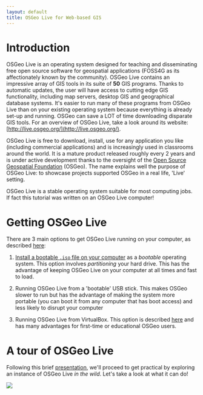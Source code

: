 ```yaml
---
layout: default
title: OSGeo Live for Web-based GIS
---
```


# Introduction

OSGeo Live is an operating system designed for teaching and disseminating
free open source software for geospatial applications
(FOSS4G as its affectionately known by the community).
OSGeo Live contains an impressive array of GIS tools in
its suite of **50** GIS programs. Thanks to automatic updates, the user
will have access to cutting edge GIS functionality, including map servers,
desktop GIS and geographical database systems. It's easier to run many
of these programs from OSGeo Live than on your existing operating system
because everything is already set-up and running. OSGeo can save a LOT of
time downloading disparate GIS tools. For an overview of OSGeo Live,
take a look around its website: [http://live.osgeo.org/](http://live.osgeo.org/).

OSGeo Live is free to download, install, use for any application you like
(including commercial applications) and is increasingly used in classrooms
around the world. It is a mature product released roughly every 2 years
and is under active development thanks to the oversight of the [Open Source Geospatial Foundation](http://www.osgeo.org/) (OSGeo). The name explains well the purpose
of OSGeo Live: to showcase projects supported OSGeo in a real life, 'Live'
setting.

OSGeo Live is a stable operating system suitable for most computing jobs.
If fact this tutorial was written on an OSGeo Live computer!

# Getting OSGeo Live

There are 3 main options to
get OSGeo Live running on your computer, as described
[here](http://live.osgeo.org/en/download.html):

1. [Install a bootable `.iso` file on your computer](http://live.osgeo.org/en/quickstart/osgeolive_install_quickstart.html) as a
*bootable* operating system. This option involves *partitioning* your
hard drive. This has the advantage of keeping OSGeo Live on your computer
at all times and fast to load.

2. Running OSGeo Live from a 'bootable' USB stick. This makes OSGeo slower to
run but has the advantage of making the system more portable (you can boot
it from any computer that has boot access) and less likely to disrupt your
computer

3. Running OSGeo Live from VirtualBox. This option is described [here](http://live.osgeo.org/en/quickstart/virtualization_quickstart.html) and has
many advantages for first-time or educational OSGeo users.

# A tour of OSGeo Live

Following this brief
[presentation](http://live.osgeo.org/en/presentation/index.html#/), we'll proceed
to get practical by exploring an instance of OSGeo Live *in the wild*.
Let's take a look at what it can do!

[![](http://live.osgeo.org/_images/osgeolive_menu.png)](http://live.osgeo.org/en/presentation/index.html#/)